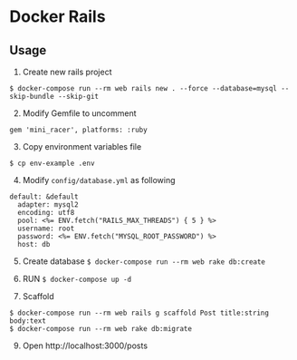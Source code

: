 # Docker Rails

## Usage

1. Create new rails project
```
$ docker-compose run --rm web rails new . --force --database=mysql --skip-bundle --skip-git
```

2. Modify Gemfile to uncomment
```
gem 'mini_racer', platforms: :ruby
```

3. Copy environment variables file
```
$ cp env-example .env
```

4. Modify `config/database.yml` as following
```
default: &default
  adapter: mysql2
  encoding: utf8
  pool: <%= ENV.fetch("RAILS_MAX_THREADS") { 5 } %>
  username: root
  password: <%= ENV.fetch("MYSQL_ROOT_PASSWORD") %>
  host: db
```

5. Create database `$ docker-compose run --rm web rake db:create`

7. RUN `$ docker-compose up -d`

8. Scaffold
```
$ docker-compose run --rm web rails g scaffold Post title:string body:text
$ docker-compose run --rm web rake db:migrate
```

9. Open http://localhost:3000/posts
